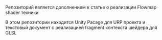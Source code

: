 Репозиторий является дополнением к статье о реализации Flowmap shader техники 

В этом репозитории находится Unity Pacage для URP проекта
и текстовый документ с реализацией fragment контекста шейдера для GLSL
